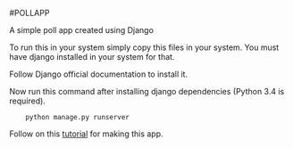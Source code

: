 #POLLAPP

A simple poll app created using Django

To run this in your system simply copy this files in your system.
You must have django installed in your system for that.

Follow Django official documentation to install it.

Now run this command after installing django dependencies (Python 3.4 is required).
        
        python manage.py runserver

Follow on this [tutorial](https://docs.djangoproject.com/en/1.10/intro/tutorial01/) for making this app.
